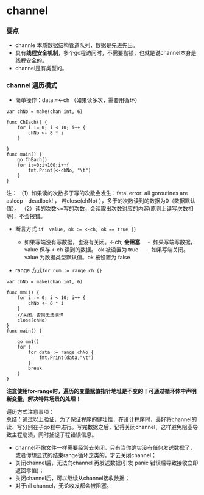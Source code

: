 #  channel


### 要点

* channle 本质数据结构管道队列，数据是先进先出。
* 具有**线程安全机制**，多个go程访问时，不需要枷锁，也就是说channel本身是线程安全的。
* channel是有类型的。

### channel 遍历模式

* 简单操作：data:=<-ch （如果读多次，需要用循环）
```
var chNo = make(chan int, 6)
 
func ChEach() {
	for i := 0; i < 10; i++ {
		chNo <- 8 * i
	}
 
}
func main() {
	go ChEach()
	for i:=0;i<100;i++{
		fmt.Print(<-chNo, "\t")
	}
}

```
注：
（1）如果读的次数多于写的次数会发生：fatal error: all goroutines are asleep - deadlock! ，
若close(chNo) ），多于的次数读到的数据为0（数据默认值）。
（2）读的次数<=写的次数，会读取出次数对应的内容(原则上读写次数相等)，不会报错。



* 断言方式 ```if  value, ok := <-ch; ok == true {}```
    -  如果写端没有写数据，也没有关闭。<-ch; **会阻塞**
    -  如果写端写数据， value 保存 <-ch 读到的数据。 ok 被设置为 true
    -  如果写端关闭。 value 为数据类型默认值。ok 被设置为 false

* range 方式```for num := range ch {}```

```
var chNo = make(chan int, 6)
 
func mm1() {
	for i := 0; i < 10; i++ {
		chNo <- 8 * i
	}
    //关闭，否则无法编译
	close(chNo)
}
func main() {
 
	go mm1()
	for {
		for data := range chNo {
			fmt.Print(data,"\t")
		}
		break
	}
}
```

**注意使用for-range时，遍历的变量赋值指针地址是不变的！可通过循环体中声明新变量，解决特殊场景的处理！**

遍历方式注意事项：  
总结：通过以上验证，为了保证程序的健壮性，在设计程序时，最好将channel的读、写分别在子go程中进行。写完数据之后，记得关闭channel，这样避免阻塞导致主程崩溃，同时捕捉子程错误信息。

* channel不像文件一样需要经常去关闭，只有当你确实没有任何发送数据了，或者你想显式的结束range循环之类的，才去关闭channel；
* 关闭channel后，无法向channel 再发送数据(引发 panic 错误后导致接收立即返回零值)；
* 关闭channel后，可以继续从channel接收数据；
* 对于nil channel，无论收发都会被阻塞。

